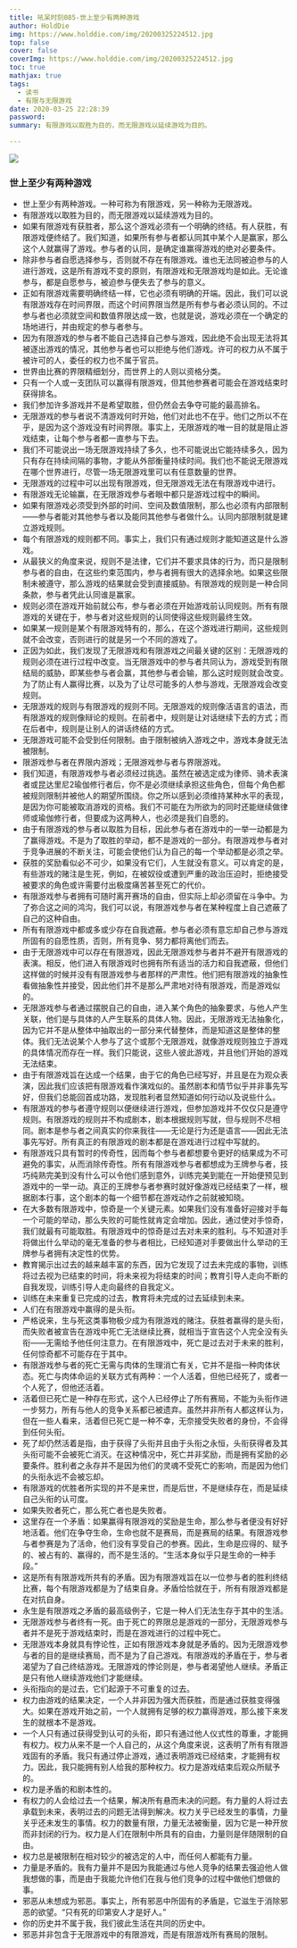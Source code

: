 ```yaml
---
title: 吼呆时刻085-世上至少有两种游戏
author: HoldDie
img: https://www.holddie.com/img/20200325224512.jpg
top: false
cover: false
coverImg: https://www.holddie.com/img/20200325224512.jpg
toc: true
mathjax: true
tags:
  - 读书
  - 有限与无限游戏
date: 2020-03-25 22:28:39
password:
summary: 有限游戏以取胜为目的，而无限游戏以延续游戏为目的。

---
```


![](https://www.holddie.com/img/20200325224512.jpg)

### 世上至少有两种游戏

- 世上至少有两种游戏。一种可称为有限游戏，另一种称为无限游戏。
- 有限游戏以取胜为目的，而无限游戏以延续游戏为目的。
- 如果有限游戏有获胜者，那么这个游戏必须有一个明确的终结。有人获胜，有限游戏便终结了。我们知道，如果所有参与者都认同其中某个人是赢家，那么这个人就赢得了游戏。参与者的认同，是确定谁赢得游戏的绝对必要条件。
- 除非参与者自愿选择参与，否则就不存在有限游戏。谁也无法同被迫参与的人进行游戏，这是所有游戏不变的原则，有限游戏和无限游戏均是如此。无论谁参与，都是自愿参与，被迫参与便失去了参与的意义。
- 正如有限游戏需要明确终结一样，它也必须有明确的开端。因此，我们可以说有限游戏存在时间界限，而这个时间界限当然是所有参与者必须认同的。不过参与者也必须就空间和数值界限达成一致，也就是说，游戏必须在一个确定的场地进行，并由规定的参与者参与。
- 因为有限游戏的参与者不能自己选择自己参与游戏，因此绝不会出现无法将其被逐出游戏的情况，其他参与者也可以拒绝与他们游戏。许可的权力从不属于被许可的人，委任的权力也不属于官员。
- 世界由比赛的界限精细划分，而世界上的人则以资格分类。
- 只有一个人或一支团队可以赢得有限游戏，但其他参赛者可能会在游戏结束时获得排名。
- 我们参加许多游戏并不是希望取胜，但仍然会去争夺可能的最高排名。
- 无限游戏的参与者说不清游戏何时开始，他们对此也不在乎。他们之所以不在乎，是因为这个游戏没有时间界限。事实上，无限游戏的唯一目的就是阻止游戏结束，让每个参与者都一直参与下去。
- 我们不可能说出一场无限游戏持续了多久，也不可能说出它能持续多久，因为只有存在持续间隔的事物，才能从外部衡量持续时间。我们也不能说无限游戏在哪个世界进行，尽管一场无限游戏里可以有任意数量的世界。
- 无限游戏的过程中可以出现有限游戏，但无限游戏无法在有限游戏中进行。
- 有限游戏无论输赢，在无限游戏参与者眼中都只是游戏过程中的瞬间。
- 如果有限游戏必须受到外部的时间、空间及数值限制，那么也必须有内部限制——参与者能对其他参与者以及能同其他参与者做什么。认同内部限制就是建立游戏规则。
- 每个有限游戏的规则都不同。事实上，我们只有通过规则才能知道这是什么游戏。
- 从最狭义的角度来说，规则不是法律，它们并不要求具体的行为，而只是限制参与者的自由，在这些约束范围内，参与者拥有很大的选择余地。如果这些限制未被遵守，那么游戏的结果就会受到直接威胁。有限游戏的规则是一种合同条款，参与者凭此认同谁是赢家。
- 规则必须在游戏开始前就公布，参与者必须在开始游戏前认同规则。所有有限游戏的关键在于，参与者对这些规则的认同使得这些规则最终生效。
- 如果某一规则是某个有限游戏特有的，那么，在这个游戏进行期间，这些规则就不会改变，否则进行的就是另一个不同的游戏了。
- 正因为如此，我们发现了无限游戏和有限游戏之间最关键的区别：无限游戏的规则必须在进行过程中改变。当无限游戏中的参与者共同认为，游戏受到有限结局的威胁，即某些参与者会赢，其他参与者会输，那么这时规则就会改变。为了防止有人赢得比赛，以及为了让尽可能多的人参与游戏，无限游戏会改变规则。
- 无限游戏的规则与有限游戏的规则不同。无限游戏的规则像活语言的语法，而有限游戏的规则像辩论的规则。在前者中，规则是让对话继续下去的方式；而在后者中，规则是让别人的讲话终结的方式。
- 无限游戏可能不会受到任何限制。由于限制被纳入游戏之中，游戏本身就无法被限制。
- 限游戏参与者在界限内游戏；无限游戏参与者与界限游戏。
- 我们知道，有限游戏参与者必须经过挑选。虽然在被选定成为律师、骑术表演者或昆达里尼2瑜伽修行者后，你不是必须继续承担这些角色，但每个角色都被规则限制并被他人的期望所围绕。你之所以感到必须维持某种水平的表现，是因为你可能被取消游戏的资格。我们不可能在为所欲为的同时还能继续做律师或瑜伽修行者，但要成为这两种人，也必须是我们自愿的。
- 由于有限游戏的参与者以取胜为目标，因此参与者在游戏中的一举一动都是为了赢得游戏。不是为了取胜的举动，都不是游戏的一部分。有限游戏参与者对于竞争进展的不断关注，可能会使他们认为自己的每一个举动都是必须之举。
- 获胜的奖励看似必不可少，如果没有它们，人生就没有意义。可以肯定的是，有些游戏的赌注是生死，例如，在被奴役或遭到严重的政治压迫时，拒绝接受被要求的角色或许需要付出极度痛苦甚至死亡的代价。
- 有限游戏参与者拥有可随时离开赛场的自由，但实际上却必须留在斗争中。为了弥合这之间的鸿沟，我们可以说，有限游戏参与者在某种程度上自己遮蔽了自己的这种自由。
- 所有有限游戏中都或多或少存在自我遮蔽。参与者必须有意忘却自己参与游戏所固有的自愿性质，否则，所有竞争、努力都将离他们而去。
- 由于无限游戏中可以存在有限游戏，因此无限游戏参与者并不避开有限游戏的表演。相反，他们进入有限游戏时也拥有所有适当的活力和自我遮蔽，但他们这样做的时候并没有有限游戏参与者那样的严肃性。他们把有限游戏的抽象性看做抽象性并接受，因此他们并不是那么严肃地对待有限游戏，而是游戏似的。
- 无限游戏参与者通过摆脱自己的自由，进入某个角色的抽象要求，与他人产生关联，他们是与具体的人产生联系的具体人物。因此，无限游戏无法抽象化，因为它并不是从整体中抽取出的一部分来代替整体，而是知道这是整体的整体。我们无法说某个人参与了这个或那个无限游戏，就像游戏规则独立于游戏的具体情况而存在一样。我们只能说，这些人彼此游戏，并且他们开始的游戏无法结束。
- 由于有限游戏旨在达成一个结果，由于它的角色已经写好，并且是在为观众表演，因此我们应该把有限游戏看作演戏似的。虽然剧本和情节似乎并非事先写好，但我们总能回首成功路，发现胜利者显然知道如何行动以及说些什么。
- 有限游戏的参与者遵守规则以便继续进行游戏，但参加游戏并不仅仅只是遵守规则。有限游戏的规则并不构成剧本，剧本根据规则写就，但与规则不尽相同。剧本是参与者之间真实的你来我往——无论是行为还是语言——因此无法事先写好。所有真正的有限游戏的剧本都是在游戏进行过程中写就的。
- 有限游戏只具有暂时的传奇性，因而每个参与者都想要令更好的结果成为不可避免的事实，从而消除传奇性。所有有限游戏参与者都想成为王牌参与者，技巧纯熟完美到没有什么可以令他们感到意外，训练完美到能在一开始便预见到游戏中的一举一动。真正的王牌参与者参赛时就好像游戏已经结束了一样，根据剧本行事，这个剧本的每一个细节都在游戏动作之前就被知晓。
- 在大多数有限游戏中，惊奇是一个关键元素。如果我们没有准备好迎接对手每一个可能的举动，那么失败的可能性就肯定会增加。因此，通过使对手惊奇，我们就最有可能取胜。有限游戏中的惊奇是过去对未来的胜利。与不知道对手将做出什么举动的毫无准备的参与者相比，已经知道对手要做出什么举动的王牌参与者拥有决定性的优势。
- 教育揭示出过去的越来越丰富的东西，因为它发现了过去未完成的事物，训练将过去视为已结束的时间，将未来视为将结束的时间；教育引导人走向不断的自我发现，训练引导人走向最终的自我定义。
- 训练在未来重复已完成的过去，教育将未完成的过去延续到未来。
- 人们在有限游戏中赢得的是头衔。
- 严格说来，生与死这类事物极少成为有限游戏的赌注。获胜者赢得的是头衔，而失败者被宣告在游戏中死亡无法继续比赛，就相当于宣告这个人完全没有头衔——无需给予他任何注意力。在有限游戏中，死亡是过去对于未来的胜利，任何惊奇都不可能存在于其中。
- 有限游戏参与者的死亡无需与肉体的生理消亡有关，它并不是指一种肉体状态。死亡与肉体命运的关联方式有两种：一个人活着，但他已经死了，或者一个人死了，但他还活着。
- 活着但已死亡是一种存在形式，这个人已经停止了所有赛局，不能为头衔作进一步努力，所有与他人的竞争关系都已被遗弃。虽然并非所有人都这样认为，但在一些人看来，活着但已死亡是一种不幸，无奈接受失败者的身份，不会得到任何头衔。
- 死了却仍然活着是指，由于获得了头衔并且由于头衔之永恒，头衔获得者及其头衔可能不会被死亡消灭。在这种情况中，死亡并非奖励，而是拥有奖励的必要条件。胜利者之永存并不是因为他们的灵魂不受死亡的影响，而是因为他们的头衔永远不会被忘却。
- 有限游戏的优胜者所实现的并不是来世，而是后世，不是继续存在，而是延续自己头衔的认可度。
- 如果失败者死亡，那么死亡者也是失败者。
- 这里存在一个矛盾：如果赢得有限游戏的奖励是生命，那么参与者便没有好好地活着。他们在争夺生命，生命也就不是赛局，而是赛局的结果。有限游戏参与者参赛是为了活命，他们没有享受自己的参赛。因此，生命是应得的、赋予的、被占有的、赢得的，而不是生活的。“生活本身似乎只是生命的一种手段。”
- 这是所有有限游戏所共有的矛盾。因为有限游戏旨在以一位参与者的胜利终结比赛，每个有限游戏都是为了结束自身。矛盾恰恰就在于，所有有限游戏都是在对抗自身。
- 永生是有限游戏之矛盾的最高级例子，它是一种人们无法生存于其中的生活。
- 无限游戏参与者终有一死。由于死亡的界限总是游戏的一部分，无限游戏参与者并不是死于游戏结束时，而是在游戏进行的过程中死亡。
- 无限游戏本身就具有悖论性，正如有限游戏本身就是矛盾的。因为无限游戏参与者的目的是继续赛局，而不是为了自己游戏。有限游戏的矛盾在于，参与者渴望为了自己终结游戏。无限游戏的悖论则是，参与者渴望他人继续。矛盾正是只有他人继续游戏他们才能继续。
- 头衔指向的是过去，它们起源于不可重复的过去。
- 权力由游戏的结果决定，一个人并非因为强大而获胜，而是通过获胜变得强大。如果在游戏开始之前，一个人就拥有足够的权力赢得游戏，那么接下来发生的就根本不是游戏。
- 一个人只有通过获得受到认可的头衔，即只有通过他人仪式性的尊重，才能拥有权力。权力从来不是一个人自己的，从这个角度来说，这表明了所有有限游戏固有的矛盾。我只有通过停止游戏，通过表明游戏已经结束，才能拥有权力。因此，我只能拥有别人给我的那种权力。权力是游戏结束后观众所赋予的。
- 权力是矛盾的和剧本性的。
- 有权力的人会给过去一个结果，解决所有悬而未决的问题。有力量的人将过去承载到未来，表明过去的问题无法得到解决。权力关乎已经发生的事情，力量关乎还未发生的事情。权力的数量有限，力量无法被衡量，因为它是一种开放而非封闭的行为。权力是人们在限制中所具有的自由，力量则是伴随限制的自由。
- 权力总是被限制在相对较少的被选定的人中，而任何人都能有力量。
- 力量是矛盾的。我有力量并不是因为我能通过与他人竞争的结果去强迫他人做我想做的事，而是由于我能允许他们在我与他们竞争的过程中做他们想做的事。
- 邪恶从未想成为邪恶。事实上，所有邪恶中所固有的矛盾是，它滋生于消除邪恶的欲望。“只有死的印第安人才是好人。”
- 你的历史并不属于我，我们彼此生活在共同的历史中。
- 邪恶并非包含于无限游戏中的有限游戏，而是有限游戏所有赛局的限制。